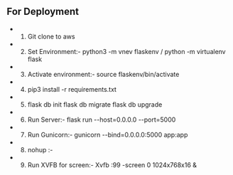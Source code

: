 ## For Deployment
* 1. Git clone to aws
* 2. Set Environment:- python3 -m vnev flaskenv / python -m virtualenv flask
* 3. Activate environment:- source flaskenv/bin/activate
* 4. pip3 install -r requirements.txt
* 5. flask db init    flask db migrate   flask db upgrade
* 6. Run Server:- flask run --host=0.0.0.0 --port=5000
* 7. Run Gunicorn:- gunicorn --bind=0.0.0.0:5000 app:app
* 8. nohup :- 
* 9. Run XVFB for screen:- Xvfb :99 -screen 0 1024x768x16 & 




